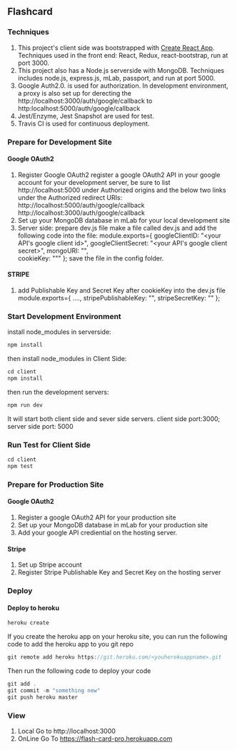 
## Flashcard 

### Techniques 
1. This project's client side was bootstrapped with [Create React App](https://github.com/facebookincubator/create-react-app). Techniques used in the front end: React, Redux, react-bootstrap, run at port 3000.
2. This project also has a Node.js serverside with MongoDB. Techniques includes node.js, express.js, mLab, passport, and run at port 5000.
3. Google Auth2.0. is used for authorization. In development environment, a proxy is also set up for derecting the http://localhost:3000/auth/google/callback to http:localhost:5000/auth/google/callback 
4. Jest/Enzyme, Jest Snapshot are used for test.
5. Travis CI is used for continuous deployment.

### Prepare for Development Site
#### Google OAuth2
1. Register Google OAuth2
register a google OAuth2 API in your google account for your development server, be sure to list http://localhost:5000 under Authorized origins and 
the below two links under the Authorized redirect URIs:
http://localhost:5000/auth/google/callback
http://localhost:3000/auth/google/callback
2. Set up your MongoDB database in mLab for your local development site
3. Server side: prepare dev.js file
make a file called dev.js and add the following code into the file: 
module.exports={
	googleClientID: "<your API's google client id>",
	googleClientSecret: "<your API's google client secret>",
	mongoURI: "<your DB address>",	
	cookieKey: "<your cookieKey>""
};
save the file in the config folder.

#### STRIPE
1. add Publishable Key and Secret Key after cookieKey into the dev.js file
module.exports={
	....,
	stripePublishableKey: "<your Stripe Publishable Key>",
	stripeSecretKey: "<your Stripe Secret Key>"
};

### Start Development Environment
install node_modules in serverside:
```javascript
npm install 
```
then install node_modules in Client Side: 
```javascript
cd client
npm install 
```

then run the development servers:
```javascript
npm run dev
```

It will start both client side and sever side servers. client side port:3000; server side port: 5000

### Run Test for Client Side
```javascript
cd client
npm test
```
### Prepare for Production Site
#### Google OAuth2
1. Register a google OAuth2 API for your production site
2. Set up your MongoDB database in mLab for your production site
3. Add your google API crediential on the hosting server.

#### Stripe
1. Set up Stripe account
2. Register Stripe Publishable Key and Secret Key on the hosting server

### Deploy 
#### Deploy to heroku
```javascript
heroku create 
```
If you create the heroku app on your heroku site, you can run the following code to add the heroku app to you  git repo
```javascript
git remote add heroku https://git.heroku.com/<youherokuappname>.git
```
Then run the following code to deploy your code
```javascript
git add .
git commit -m "something new"
git push heroku master
```
### View
1. Local 
Go to http://localhost:3000
2. OnLine
Go To https://flash-card-pro.herokuapp.com